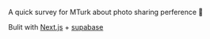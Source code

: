 A quick survey for MTurk about photo sharing perference 🧐

Bulit with [Next.js](https://nextjs.org/) + [supabase](https://supabase.com/)
